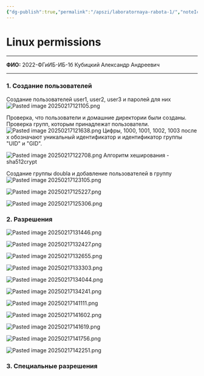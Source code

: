 ```yaml
---
{"dg-publish":true,"permalink":"/apszi/laboratornaya-rabota-1/","noteIcon":""}
---
```


# Linux permissions

---

**ФИО:** 2022-ФГиИБ-ИБ-1б Кубицкий Александр Андреевич

---
### 1. Создание пользователей

Создание пользователей user1, user2, user3 и паролей для них
![Pasted image 20250217121105.png](/img/user/Images/Pasted%20image%2020250217121105.png)

Проверка, что пользователи и домашние директории были созданы. Проверка групп, которым принадлежат пользователи.
![Pasted image 20250217121638.png](/img/user/Images/Pasted%20image%2020250217121638.png)
 Цифры, 1000, 1001, 1002, 1003 после x обозначают уникальный идентификатор и идентификатор группы "UID" и "GID".

![Pasted image 20250217122708.png](/img/user/Images/Pasted%20image%2020250217122708.png)
Алгоритм хеширования - sha512crypt

Создание группы doubla и добавление пользователей в группу
![Pasted image 20250217123105.png](/img/user/Images/Pasted%20image%2020250217123105.png)

![Pasted image 20250217125227.png](/img/user/Images/Pasted%20image%2020250217125227.png)

![Pasted image 20250217125306.png](/img/user/Images/Pasted%20image%2020250217125306.png)

### 2. Разрешения
![Pasted image 20250217131446.png](/img/user/Images/Pasted%20image%2020250217131446.png)

![Pasted image 20250217132427.png](/img/user/Images/Pasted%20image%2020250217132427.png)

![Pasted image 20250217132655.png](/img/user/Images/Pasted%20image%2020250217132655.png)

![Pasted image 20250217133303.png](/img/user/Pasted%20image%2020250217133303.png)

![Pasted image 20250217134044.png](/img/user/Pasted%20image%2020250217134044.png)

![Pasted image 20250217134241.png](/img/user/Pasted%20image%2020250217134241.png)

![Pasted image 20250217141111.png](/img/user/Pasted%20image%2020250217141111.png)

![Pasted image 20250217141602.png](/img/user/Pasted%20image%2020250217141602.png)

![Pasted image 20250217141619.png](/img/user/Pasted%20image%2020250217141619.png)

![Pasted image 20250217141756.png](/img/user/Pasted%20image%2020250217141756.png)

![Pasted image 20250217142251.png](/img/user/Pasted%20image%2020250217142251.png)


### 3. Специальные разрешения